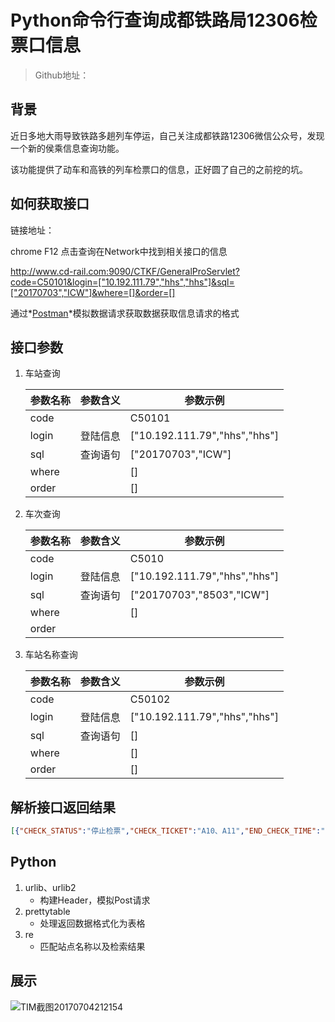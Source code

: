 # Python命令行查询成都铁路局12306检票口信息

> Github地址：
>
> [Find-Train-Ticket-Check-in]: https://github.com/lingma1993/Find-Train-Ticket-Check-in

## 背景

近日多地大雨导致铁路多趟列车停运，自己关注成都铁路12306微信公众号，发现一个新的侯乘信息查询功能。

该功能提供了动车和高铁的列车检票口的信息，正好圆了自己的之前挖的坑。

[微信公众号地址]: http://kf.cd-rail.com/CTKF/CTZX/view/mainFrame/wx_hcxx.html

## 如何获取接口

链接地址：

[车站查询]: http://kf.cd-rail.com/CTKF/CTZX/view/mainFrame/wx_hclbdetail.html?zmlm=ICW&amp;amp;station=%E6%88%90%E9%83%BD%E4%B8%9C&amp;amp;train_no=&amp;amp;type=cfhc
[车次查询]: http://kf.cd-rail.com/CTKF/CTZX/view/mainFrame/wx_hclbdetail.html?zmlm=CUW&amp;amp;amp;station=%E9%87%8D%E5%BA%86%E5%8C%97%E7%AB%99&amp;amp;amp;train_no=258&amp;amp;amp;type=cfhc

chrome F12 点击查询在Network中找到相关接口的信息

http://www.cd-rail.com:9090/CTKF/GeneralProServlet?code=C50101&login=["10.192.111.79","hhs","hhs"]&sql=["20170703","ICW"]&where=[]&order=[]

通过*[Postman]()*模拟数据请求获取数据获取信息请求的格式


## 接口参数

1. 车站查询

   | 参数名称  | 参数含义 | 参数示例                          |
   | ----- | ---- | ----------------------------- |
   | code  |      | C50101                        |
   | login | 登陆信息 | ["10.192.111.79","hhs","hhs"] |
   | sql   | 查询语句 | ["20170703","ICW"]            |
   | where |      | []                            |
   | order |      | []                            |

2. 车次查询

   | 参数名称  | 参数含义 | 参数示例                          |
   | ----- | ---- | ----------------------------- |
   | code  |      | C5010                         |
   | login | 登陆信息 | ["10.192.111.79","hhs","hhs"] |
   | sql   | 查询语句 | ["20170703","8503","ICW"]     |
   | where |      | []                            |
   | order |      |                               |

3. 车站名称查询

   | 参数名称  | 参数含义 | 参数示例                          |
   | ----- | ---- | ----------------------------- |
   | code  |      | C50102                        |
   | login | 登陆信息 | ["10.192.111.79","hhs","hhs"] |
   | sql   | 查询语句 | []                            |
   | where |      | []                            |
   | order |      | []                            |


## 解析接口返回结果

```json
[{"CHECK_STATUS":"停止检票","CHECK_TICKET":"A10、A11","END_CHECK_TIME":"2017/07/04 09:30:00","END_STN":"重庆北","END_STN_CODE":"CUW","IN_DATE":"2017/07/04 18:59:52","START_CHECK_TIME":"2017/07/04 09:14:00","START_STN":"成都东","START_STN_CODE":"ICW","STATUS_TRAIN":"正点","STN_CODE":"ICW","TD_DATE_ARR":"00:00:00","TD_DATE_DEP11":"09:33","TRAIN_DEP":"G8503","WAIT_ROOM":"2层候车区","WGQBZ":"0"}]
```

## Python

1. urlib、urlib2
   - 构建Header，模拟Post请求
2. prettytable
   - 处理返回数据格式化为表格
3. re
   - 匹配站点名称以及检索结果

## 展示

![TIM截图20170704212154](C:\Users\ml\Desktop\TIM截图20170704212154.png)